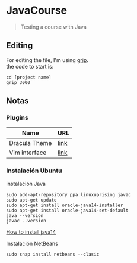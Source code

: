 # JavaCourse
 >Testing a course with Java

## Editing
 For editing the file, I'm using [grip](https://github.com/joeyespo/grip).  
 the code to start is:

 ```
 cd [project name]
 grip 3000
 ```

## Notas
### Plugins
|Name|URL|
|---|---|
|Dracula Theme|[link](http://plugins.netbeans.org/plugin/62424/darcula-laf-for-netbeans)|
|Vim interface|[link](http://plugins.netbeans.org/plugin/2802/jvi-vi-vim-editor-clone)|

### Instalación Ubuntu

instalación Java
```
sudo add-apt-repository ppa:linuxuprising javac
sudo apt-get update
sudo apt-get install oracle-java14-installer
sudo apt-get install oracle-java14-set-default
java --version
javac --version
```
[How to install java14](https://computingforgeeks.com/how-to-install-java-14-on-ubuntu-debian/)

Instalación NetBeans

```
sudo snap install netbeans --clasic
```

